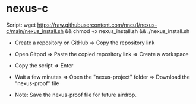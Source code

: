 # nexus-c

Script: wget https://raw.githubusercontent.com/nncu1/nexus-c/main/nexus_install.sh && chmod +x nexus_install.sh && ./nexus_install.sh

- Create a repository on GitHub => Copy the repository link

- Open Gitpod => Paste the copied repository link => Create a workspace

- Copy the script => Enter

- Wait a few minutes => Open the "nexus-project" folder => Download the "nexus-proof" file

- Note: Save the nexus-proof file for future airdrop.
